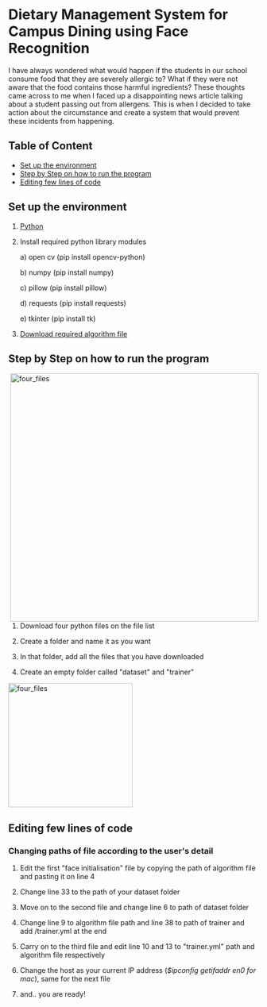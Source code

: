 # Dietary Management System for Campus Dining using Face Recognition

I have always wondered what would happen if the students in our school consume food that they are severely allergic to? 
What if they were not aware that the food contains those harmful ingredients? 
These thoughts came across to me when I faced up a disappointing news article talking about a student passing out from allergens. 
This is when I decided to take action about the circumstance and create a system that would prevent these incidents from happening. 

## Table of Content 
- [Set up the environment](https://github.com/SadDONUT1/Dietary-Management-System-for-Campus-Dining-using-Face-Recognition?tab=readme-ov-file#set-up-the-environment)
- [Step by Step on how to run the program](https://github.com/SadDONUT1/Dietary-Management-System-for-Campus-Dining-using-Face-Recognition?tab=readme-ov-file#step-by-step-on-how-to-run-the-program)
- [Editing few lines of code](https://github.com/SadDONUT1/Dietary-Management-System-for-Campus-Dining-using-Face-Recognition?tab=readme-ov-file#editing-few-lines-of-code)

## Set up the environment 
1. [Python](https://www.python.org/downloads/)
2. Install required python library modules
   
   a) open cv (pip install opencv-python)
   
   b) numpy (pip install numpy)
   
   c) pillow (pip install pillow)
   
   d) requests (pip install requests)

   e) tkinter (pip install tk)
   
4. [Download required algorithm file](https://github.com/kipr/opencv/blob/master/data/haarcascades/haarcascade_frontalface_default.xml)

## Step by Step on how to run the program 

<img align = "right" width="500" alt="four_files" src="https://github.com/user-attachments/assets/35b06921-ede1-4109-a183-81d87279d71c">

1. Download four python files on the file list

2. Create a folder and name it as you want

3. In that folder, add all the files that you have downloaded

4. Create an empty folder called "dataset" and "trainer"

<img align = "centre" width="250" alt="four_files" src="https://github.com/user-attachments/assets/a68dae9a-ca51-45ef-8a9d-50bec7780f81">

## Editing few lines of code
### Changing paths of file according to the user's detail

1. Edit the first "face initialisation" file by copying the path of algorithm file and pasting it on line 4

2. Change line 33 to the path of your dataset folder

3. Move on to the second file and change line 6 to path of dataset folder

4. Change line 9 to algorithm file path and line 38 to path of trainer and add /trainer.yml at the end

5. Carry on to the third file and edit line 10 and 13 to "trainer.yml" path and algorithm file respectively

6. Change the host as your current IP address (_$ipconfig getifaddr en0 for mac_), same for the next file 

7. and.. you are ready!
   


